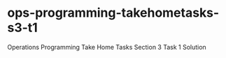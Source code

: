 # ops-programming-takehometasks-s3-t1
 Operations Programming Take Home Tasks Section 3 Task 1 Solution
